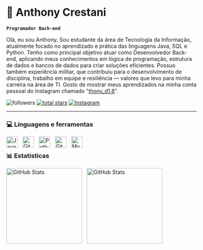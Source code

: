 # 🤖 Anthony Crestani
**`Programador Back-end`**

Olá, eu sou Anthony, Sou estudante da área de Tecnologia da Informação, atualmente focado no aprendizado e prática das linguagens Java, SQL e Python. Tenho como principal objetivo atuar como Desenvolvedor Back-end, aplicando meus conhecimentos em lógica de programação, estrutura de dados e bancos de dados para criar soluções eficientes.
Possuo também experiência militar, que contribuiu para o desenvolvimento de disciplina, trabalho em equipe e resiliência — valores que levo para minha carreira na área de TI. Gosto de mostrar 
meus aprendizados na minha conta pessoal do Instagram chamado "[thony_d1.8](https://www.instagram.com/thony_d1.8/)".

 <p align="left">
   <img alt="followers" title="Follow me on Github" src="https://custom-icon-badges.demolab.com/github/followers/AnthonyC702?color=236ad3&labelColor=1155ba&style=for-the-badge&logo=person-add&label=Follow&logoColor=white"/></a>
      <a href="https://github.com/AnthonyC702?tab=repositories&sort=stargazers">
         <img alt="total stars" title="Total stars on GitHub" src="https://custom-icon-badges.demolab.com/github/stars/AnthonyC702?color=55960c&style=for-the-badge&labelColor=488207&logo=star"/></a>
         <a href="https://instagram.com/thony_d1.8" target="_blank">
  <img alt="Instagram" title="Siga no Instagram" src="https://img.shields.io/badge/Instagram-@thony_d1.8-%23E4405F?style=for-the-badge&logo=instagram&logoColor=white"/>
</a>

   </p>

   ---

   ### 💻 Linguagens e ferramentas 

   <img align="left" alt="Java" width="30px" style="padding-right:10px;" src="https://cdn.jsdelivr.net/gh/devicons/devicon/icons/java/java-original.svg"/>
   <img align="left" alt="Git" width="30px" style="padding-right:10px;" src="https://cdn.jsdelivr.net/gh/devicons/devicon/icons/git/git-original.svg" />
   <img align="left" alt="Python" width="30px" style="padding-right:10px;" src="https://cdn.jsdelivr.net/gh/devicons/devicon/icons/python/python-plain.svg" />
   <img align="left" alt="GitHub" width="30px" style="padding-right:10px;" src="https://cdn.jsdelivr.net/gh/devicons/devicon/icons/github/github-original.svg" />
   <img align="left" alt="MySQL" width="30px" style="padding-right:10px;" src="https://cdn.jsdelivr.net/gh/devicons/devicon/icons/mysql/mysql-original.svg" />
   <br />

  ### 📊 Estatísticas

<p>
  <img 
    align="left" 
    alt="GitHub Stats" 
    height="200" 
    style="padding-right: 10px;" 
    src="https://github-readme-stats.vercel.app/api?username=AnthonyC702&show_icons=true&theme=tokyonight&include_all_commits=true&locale=pt-br" 
  />

<img 
      align="left" 
      alt="GitHub Stats" 
      height="200" 
      src="https://github-readme-stats.vercel.app/api/top-langs/?username=anthonyc702&theme=tokyonight&layout=compact&custom_title=Tecnologias&langs_count=9" 
  />

</p>
